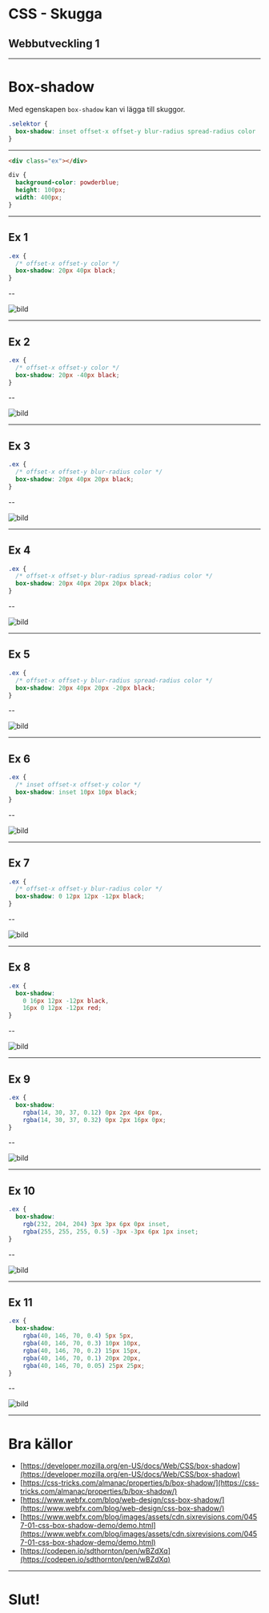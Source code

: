 # CSS - Skugga

## Webbutveckling 1

---

# Box-shadow

Med egenskapen `box-shadow` kan vi lägga till skuggor.


```css [ ]
.selektor {
  box-shadow: inset offset-x offset-y blur-radius spread-radius color
}
```

---

```html
<div class="ex"></div>
```

```css [ ]
div {
  background-color: powderblue;
  height: 100px;
  width: 400px;
}
```

---

## Ex 1

```css [ ]
.ex {
  /* offset-x offset-y color */
  box-shadow: 20px 40px black;
}
```

--

![bild](images/css-10-01.PNG)

---

## Ex 2

```css [ ]
.ex {
  /* offset-x offset-y color */
  box-shadow: 20px -40px black;
}
```

--

![bild](images/css-10-02.PNG)

---

## Ex 3

```css [ ]
.ex {
  /* offset-x offset-y blur-radius color */
  box-shadow: 20px 40px 20px black;
}
```

--

![bild](images/css-10-03.PNG)

---

## Ex 4

```css [ ]
.ex {
  /* offset-x offset-y blur-radius spread-radius color */
  box-shadow: 20px 40px 20px 20px black;
}
```

--

![bild](images/css-10-04.PNG)

---

## Ex 5

```css [ ]
.ex {
  /* offset-x offset-y blur-radius spread-radius color */
  box-shadow: 20px 40px 20px -20px black;
}
```

--

![bild](images/css-10-05.PNG)

---

## Ex 6

```css [ ]
.ex {
  /* inset offset-x offset-y color */
  box-shadow: inset 10px 10px black;
}
```

--

![bild](images/css-10-06.PNG)

---

## Ex 7

```css [ ]
.ex {
  /* offset-x offset-y blur-radius color */
  box-shadow: 0 12px 12px -12px black;
}
```

--

![bild](images/css-10-07.PNG)

---

## Ex 8

```css [ ]
.ex {
  box-shadow:
    0 16px 12px -12px black,
    16px 0 12px -12px red;
}
```

--

![bild](images/css-10-08.PNG)

---

## Ex 9

```css [ ]
.ex {
  box-shadow:
    rgba(14, 30, 37, 0.12) 0px 2px 4px 0px,
    rgba(14, 30, 37, 0.32) 0px 2px 16px 0px;
}
```

--

![bild](images/shadow-1.png)

---

## Ex 10

```css [ ]
.ex {
  box-shadow:
    rgb(232, 204, 204) 3px 3px 6px 0px inset,
    rgba(255, 255, 255, 0.5) -3px -3px 6px 1px inset;
}
```

--

![bild](images/shadow-2.png)

---

## Ex 11

```css [ ]
.ex {
  box-shadow:
    rgba(40, 146, 70, 0.4) 5px 5px,
    rgba(40, 146, 70, 0.3) 10px 10px,
    rgba(40, 146, 70, 0.2) 15px 15px,
    rgba(40, 146, 70, 0.1) 20px 20px,
    rgba(40, 146, 70, 0.05) 25px 25px;
}
```

--

![bild](images/shadow-3.png)

---

# Bra källor

* [https://developer.mozilla.org/en-US/docs/Web/CSS/box-shadow](https://developer.mozilla.org/en-US/docs/Web/CSS/box-shadow)
* [https://css-tricks.com/almanac/properties/b/box-shadow/](https://css-tricks.com/almanac/properties/b/box-shadow/)
* [https://www.webfx.com/blog/web-design/css-box-shadow/](https://www.webfx.com/blog/web-design/css-box-shadow/)
* [https://www.webfx.com/blog/images/assets/cdn.sixrevisions.com/0457-01-css-box-shadow-demo/demo.html](https://www.webfx.com/blog/images/assets/cdn.sixrevisions.com/0457-01-css-box-shadow-demo/demo.html)
* [https://codepen.io/sdthornton/pen/wBZdXq](https://codepen.io/sdthornton/pen/wBZdXq)

---

# Slut!